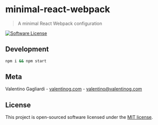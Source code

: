 # minimal-react-webpack
> A minimal React Webpack configuration

[![Software License](https://img.shields.io/badge/license-MIT-brightgreen.svg?style=flat)](LICENSE)

## Development

```bash
npm i && npm start
```

## Meta

Valentino Gagliardi - [valentinog.com](https://www.valentinog.com) - valentino@valentinog.com

## License

This project is open-sourced software licensed under the [MIT license](http://opensource.org/licenses/MIT).
